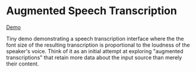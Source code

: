 # Augmented Speech Transcription

[Demo](http://agermanidis.com/augmented_transcription/)

Tiny demo demonstrating a speech transcription interface where the the
font size of the resulting transcription is proportional to the loudness
of the speaker's voice. Think of it as an initial attempt at exploring "augmented
transcriptions" that retain more data about the input source than merely
their content.
